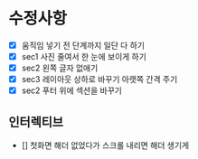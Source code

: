 # 수정사항
- [x] 움직임 넣기 전 단계까지 일단 다 하기
- [x] sec1 사진 줄여서 한 눈에 보이게 하기
- [x] sec2 왼쪽 글자 없애기
- [x] sec3 레이아웃 상하로 바꾸기 아랫쪽 간격 주기
- [x] sec2 푸터 위에 섹션을 바꾸기

## 인터렉티브
- [] 첫화면 해더 없었다가 스크롤 내리면 해더 생기게